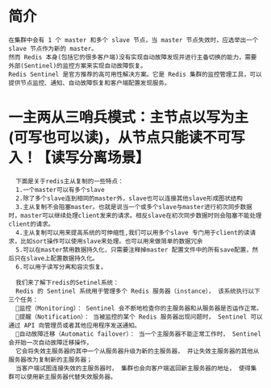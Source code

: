 #  简介 
    在集群中会有 1 个 master 和多个 slave 节点，当 master 节点失效时，应选举出一个 slave 节点作为新的 master。
    然而 Redis 本身(包括它的很多客户端)没有实现自动故障发现并进行主备切换的能力，需要外部(Sentinel)的监控方案来实现自动故障恢复。
    Redis Sentinel 是官方推荐的高可用性解决方案。它是 Redis 集群的监控管理工具，可以提供节点监控、通知、自动故障恢复和客户端配置发现服务。

#  一主两从三哨兵模式：主节点以写为主(可写也可以读)，从节点只能读不可写入！【读写分离场景】

      下面是关于redis主从复制的一些特点：
      1.一个master可以有多个slave
      2.除了多个slave连到相同的master外，slave也可以连接其他slave形成图状结构
      3.主从复制不会阻塞master。也就是说当一个或多个slave与master进行初次同步数据时，master可以继续处理client发来的请求。相反slave在初次同步数据时则会阻塞不能处理client的请求。
      4.主从复制可以用来提高系统的可伸缩性,我们可以用多个slave 专门用于client的读请求，比如sort操作可以使用slave来处理。也可以用来做简单的数据冗余
      5.可以在master禁用数据持久化，只需要注释掉master 配置文件中的所有save配置，然后只在slave上配置数据持久化。
      6.可以用于读写分离和容灾恢复。

      我们来了解下redis的Setinel系统：
      Redis 的 Sentinel 系统用于管理多个 Redis 服务器（instance）， 该系统执行以下三个任务：
      监控（Monitoring）： Sentinel 会不断地检查你的主服务器和从服务器是否运作正常。
      提醒（Notification）： 当被监控的某个 Redis 服务器出现问题时， Sentinel 可以通过 API 向管理员或者其他应用程序发送通知。
      自动故障迁移（Automatic failover）： 当一个主服务器不能正常工作时， Sentinel 会开始一次自动故障迁移操作，
      它会将失效主服务器的其中一个从服务器升级为新的主服务器， 并让失效主服务器的其他从服务器改为复制新的主服务器；
      当客户端试图连接失效的主服务器时， 集群也会向客户端返回新主服务器的地址， 使得集群可以使用新主服务器代替失效服务器。